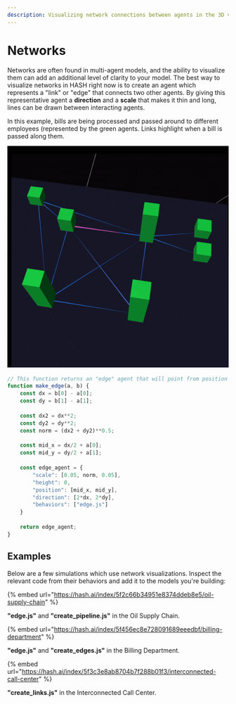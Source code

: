```yaml
---
description: Visualizing network connections between agents in the 3D viewer
---
```


# Networks

Networks are often found in multi-agent models, and the ability to visualize them can add an additional level of clarity to your model. The best way to visualize networks in HASH right now is to create an agent which represents a "link" or "edge" that connects two other agents. By giving this representative agent a **direction** and a **scale** that makes it thin and long, lines can be drawn between interacting agents.

In this example, bills are being processed and passed around to different employees \(represented by the green agents. Links highlight when a bill is passed along them.

![](../../.gitbook/assets/billing_department_s.gif)

```javascript
// This function returns an "edge" agent that will point from position a to b
function make_edge(a, b) {
    const dx = b[0] - a[0];
    const dy = b[1] - a[1];

    const dx2 = dx**2;
    const dy2 = dy**2;
    const norm = (dx2 + dy2)**0.5;

    const mid_x = dx/2 + a[0];
    const mid_y = dy/2 + a[1];
    
    const edge_agent = {
        "scale": [0.05, norm, 0.05],
        "height": 0,
        "position": [mid_x, mid_y],
        "direction": [2*dx, 2*dy],
        "behaviors": ["edge.js"]
    }

    return edge_agent;
}
```

## Examples

Below are a few simulations which use network visualizations. Inspect the relevant code from their behaviors and add it to the models you're building:

{% embed url="https://hash.ai/index/5f2c66b34951e8374ddeb8e5/oil-supply-chain" %}

**"edge.js"** and **"create\_pipeline.js"** in the Oil Supply Chain.

{% embed url="https://hash.ai/index/5f456ec8e728091689eeedbf/billing-department" %}

**"edge.js"** and **"create\_edges.js"** in the Billing Department.

{% embed url="https://hash.ai/index/5f3c3e8ab8704b7f288b01f3/interconnected-call-center" %}

**"create\_links.js"** in the Interconnected Call Center.

